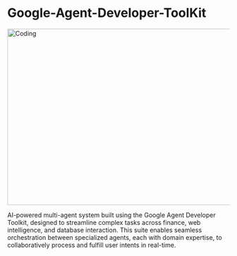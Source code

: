 # Google-Agent-Developer-ToolKit

<img align="top" height = 400 alt="Coding" width="700" src="https://i.ytimg.com/vi/G9wnpfW6lZY/hq720.jpg?sqp=-oaymwEhCK4FEIIDSFryq4qpAxMIARUAAAAAGAElAADIQj0AgKJD&rs=AOn4CLBo2Zw0yvem526CfBc1SjGt_et3cg">

AI-powered multi-agent system built using the Google Agent Developer Toolkit, designed to streamline complex tasks across finance, web intelligence, and database interaction. This suite enables seamless orchestration between specialized agents, each with domain expertise, to collaboratively process and fulfill user intents in real-time.
